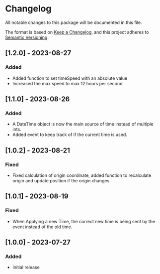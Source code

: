 ﻿# Changelog

All notable changes to this package will be documented in this file.

The format is based on [Keep a Changelog](https://keepachangelog.com/en/1.0.0/),
and this project adheres to [Semantic Versioning](https://semver.org/spec/v2.0.0.html).

## [1.2.0] - 2023-08-27

### Added
- Added function to set timeSpeed with an absolute value
- Increased the max speed to max 12 hours per second

## [1.1.0] - 2023-08-26

### Added
- A DateTime object is now the main source of time instead of multiple ints.
- Added event to keep track of if the current time is used.

## [1.0.2] - 2023-08-21

### Fixed

- Fixed calculation of origin coordinate, added function to recalculate origin and update position if the origin changes.

## [1.0.1] - 2023-08-19

### Fixed

- When Applying a new Time, the correct new time is being sent by the event instead of the old time.

## [1.0.0] - 2023-07-27

### Added

- Initial release
